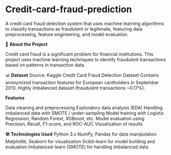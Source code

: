 # Credit-card-fraud-prediction
A credit card fraud detection system that uses machine learning algorithms to classify transactions as fraudulent or legitimate, featuring data preprocessing, feature engineering, and model evaluation.


📝 **About the Project**

Credit card fraud is a significant problem for financial institutions. This project uses machine learning techniques to identify fraudulent transactions based on patterns in transaction data.

📊 **Dataset**
Source: Kaggle Credit Card Fraud Detection Dataset Contains anonymized transaction features for European cardholders in September 2013.
Highly imbalanced dataset (fraudulent transactions ~0.17%).

**Features**

Data cleaning and preprocessing
Exploratory data analysis (EDA)
Handling imbalanced data with SMOTE / under-sampling
Model training with Logistic Regression, Random Forest, XGBoost, etc.
Model evaluation using Precision, Recall, F1-score, and ROC-AUC
Visualization of results

**🛠️ Technologies Used**
Python 3.x
NumPy, Pandas for data manipulation
Matplotlib, Seaborn for visualization
Scikit-learn for model building and evaluation
Imbalanced-learn (SMOTE) for handling imbalanced data
